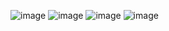![image](https://user-images.githubusercontent.com/91094631/188319668-9f80f55c-2237-49a1-8e35-5be9050e6a0f.png)
![image](https://user-images.githubusercontent.com/91094631/188319669-7a220234-3276-422b-8aec-82f959ab480e.png)
![image](https://user-images.githubusercontent.com/91094631/188319706-45e8c827-a511-4388-813c-863a8188e99d.png)
![image](https://user-images.githubusercontent.com/91094631/188319713-5062e510-ff9a-4e72-bed7-4a5f4ddc328d.png)
